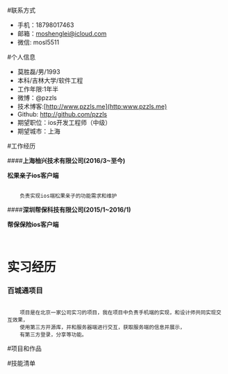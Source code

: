 #联系方式
* 手机：18798017463
* 邮箱：moshenglei@icloud.com
* 微信: mosl5511

#个人信息
* 莫胜磊/男/1993
* 本科/吉林大学/软件工程
* 工作年限:1年半
* 微博：@pzzls
* 技术博客:[http://www.pzzls.me](http:www.pzzls.me)
* Github: http://github.com/pzzls
* 期望职位：ios开发工程师（中级）
* 期望城市：上海

#工作经历

####**上海柚兴技术有限公司(2016/3~至今)**

**松果亲子ios客户端**

```

	负责实现ios端松果亲子的功能需求和维护

```
####**深圳帮保科技有限公司(2015/1~2016/1)**

**帮保保险ios客户端**

```
	
```
# 实习经历

### **百城通项目**

```

	项目是在北京一家公司实习的项目，我在项目中负责手机端的实现，和设计师共同实现交互效果，
	使用第三方开源库，并和服务器端进行交互，获取服务端的信息并展示，
	有第三方登录，分享等功能。

```

#项目和作品


#技能清单







